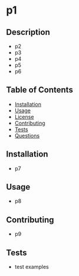 
# p1

## Description

  - p2
  - p3
  - p4
  - p5
  - p6

## Table of Contents

  - [Installation](#installation)
  - [Usage](#usage)
  - [License](#license)
  - [Contributing](#contributing)
  - [Tests](#tests)
  - [Questions](#questions)

## Installation

  - p7

## Usage

  - p8

## Contributing

- p9

## Tests

- test examples


